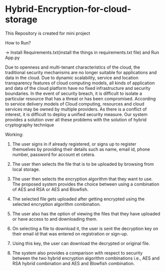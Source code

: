 # Hybrid-Encryption-for-cloud-storage
This Repository is created for mini project 

How to Run?

-> Install Requirements.txt(install the things in requirements.txt file) and Run App.py 

Due to openness and multi-tenant characteristics of the cloud, the traditional security mechanisms are no longer suitable for applications and data in the cloud. Due to dynamic scalability, service and location transparency features of cloud computing models, all kinds of application and data of the cloud platform have no fixed infrastructure and security boundaries. In the event of security breach, it is difficult to isolate a particular resource that has a threat or has been compromised.  According to service delivery models of Cloud computing, resources and cloud services may be owned by multiple providers. As there is a conflict of interest, it is difficult to deploy a unified security measure. Our system provides a solution over all these problems with the solution of hybrid cryptography technique

Working:

1.	The user signs in if already registered, or signs up to register themselves by providing their details such as name, email id, phone number, password for account et cetera.

2.	The user then selects the file that is to be uploaded by browsing from local storage.

3.	The user then selects the encryption algorithm that they want to use. The proposed system provides the choice between using a combination of AES and RSA or AES and Blowfish.

4.	The selected file gets uploaded after getting encrypted using the selected encryption algorithm combination.

5.	The user also has the option of viewing the files that they have uploaded or have access to and downloading them.

6.	On selecting a file to download it, the user is sent the decryption key on their email id that was entered on registration or sign-up.

7.	Using this key, the user can download the decrypted or original file.

8.	The system also provides a comparison with respect to security between the two hybrid encryption algorithm combinations i.e., AES and RSA hybrid combination and AES and 
Blowfish combination.



